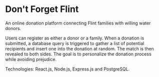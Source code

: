 # Don't Forget Flint
An online donation platform connecting Flint families with willing water donors.

Users can register as either a donor or a family. When a donation is submitted, a database query is triggered to gather a list of potential recipients and insert one into the donation at random. The match is then revealed to both sides. The goal is to personalize the donation process while avoiding prejudice.

Technologies: React.js, Node.js, Express.js and PostgreSQL.
